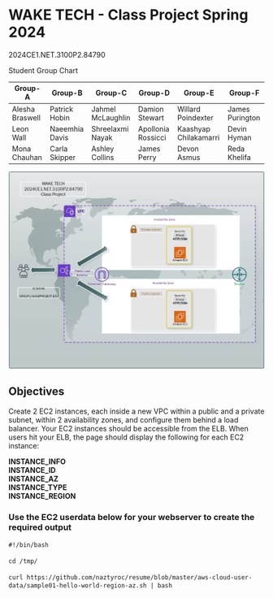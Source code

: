 # WAKE TECH - Class Project Spring 2024
2024CE1.NET.3100P2.84790

Student Group Chart

| Group-A         | Group-B        | Group-C           | Group-D            | Group-E               | Group-F         |
|-----------------|----------------|-------------------|--------------------|-----------------------|-----------------|
| Alesha Braswell | Patrick Hobin  | Jahmel McLaughlin | Damion Stewart     | Willard Poindexter    | James Purington |
| Leon Wall       | Naeemhia Davis | Shreelaxmi Nayak  | Apollonia Rossicci | Kaashyap Chilakamarri | Devin Hyman     |
| Mona Chauhan    | Carla Skipper  | Ashley Collins    | James Perry        | Devon Asmus           | Reda Khelifa    |


![](Class_Project_v1.jpg)

## Objectives

Create 2 EC2 instances, each inside a new VPC within a public and a private subnet, within 2 availability zones, and configure them behind a load balancer. Your EC2 instances should be accessible from the ELB. When users hit your ELB, the page should display the following for each EC2 instance:

**INSTANCE_INFO<br />
INSTANCE_ID<br />
INSTANCE_AZ<br />
INSTANCE_TYPE<br />
INSTANCE_REGION<br />**

###  Use the EC2 userdata below for your webserver to create the required output

```
#!/bin/bash

cd /tmp/

curl https://github.com/naztyroc/resume/blob/master/aws-cloud-user-data/sample01-hello-world-region-az.sh | bash
```
